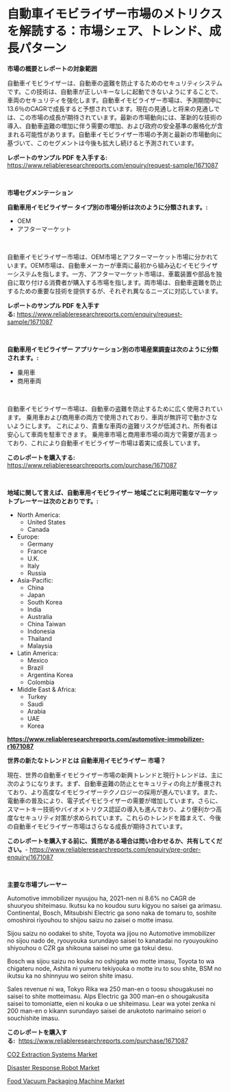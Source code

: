 <p><h1>自動車イモビライザー市場のメトリクスを解読する：市場シェア、トレンド、成長パターン</h1></p><p><strong>市場の概要とレポートの対象範囲</strong></p>
<p><p>自動車イモビライザーは、自動車の盗難を防止するためのセキュリティシステムです。この技術は、自動車が正しいキーなしに起動できないようにすることで、車両のセキュリティを強化します。自動車イモビライザー市場は、予測期間中に13.6％のCAGRで成長すると予想されています。現在の見通しと将来の見通しでは、この市場の成長が期待されています。最新の市場動向には、革新的な技術の導入、自動車盗難の増加に伴う需要の増加、および政府の安全基準の厳格化が含まれる可能性があります。自動車イモビライザー市場の予測と最新の市場動向に基づいて、このセグメントは今後も拡大し続けると予測されています。</p></p>
<p><strong>レポートのサンプル PDF を入手する:</strong> <a href="https://www.reliableresearchreports.com/enquiry/request-sample/1671087">https://www.reliableresearchreports.com/enquiry/request-sample/1671087</a></p>
<p>&nbsp;</p>
<p><strong>市場セグメンテーション</strong></p>
<p><strong>自動車用イモビライザー タイプ別の市場分析は次のように分類されます。:</strong></p>
<p><ul><li>OEM</li><li>アフターマーケット</li></ul></p>
<p>&nbsp;</p>
<p><p>自動車イモビライザー市場は、OEM市場とアフターマーケット市場に分かれています。OEM市場は、自動車メーカーが車両に最初から組み込むイモビライザーシステムを指します。一方、アフターマーケット市場は、車載装置や部品を独自に取り付ける消費者が購入する市場を指します。両市場は、自動車盗難を防止するための重要な技術を提供するが、それぞれ異なるニーズに対応しています。</p></p>
<p><strong>レポートのサンプル PDF を入手する:</strong>&nbsp;<a href="https://www.reliableresearchreports.com/enquiry/request-sample/1671087">https://www.reliableresearchreports.com/enquiry/request-sample/1671087</a></p>
<p>&nbsp;</p>
<p><strong> 自動車用イモビライザー アプリケーション別の市場産業調査は次のように分類されます。:</strong></p>
<p><ul><li>乗用車</li><li>商用車両</li></ul></p>
<p>&nbsp;</p>
<p><p>自動車イモビライザー市場は、自動車の盗難を防止するために広く使用されています。 乗用車および商用車の両方で使用されており、車両が無許可で動かさないようにします。 これにより、貴重な車両の盗難リスクが低減され、所有者は安心して車両を駐車できます。 乗用車市場と商用車市場の両方で需要が高まっており、これにより自動車イモビライザー市場は着実に成長しています。</p></p>
<p><strong>このレポートを購入する:</strong>&nbsp; <a href="https://www.reliableresearchreports.com/purchase/1671087">https://www.reliableresearchreports.com/purchase/1671087</a></p>
<p>&nbsp;</p>
<p><strong>地域に関して言えば、自動車用イモビライザー 地域ごとに利用可能なマーケットプレーヤーは次のとおりです。:</strong></p>
<p><ul>
    <li>
        North America:
        <ul>
            <li>United States</li>
            <li>Canada</li>
        </ul>
    </li>
    <li>
        Europe:
        <ul>
            <li>Germany</li>
            <li>France</li>
            <li>U.K.</li>
            <li>Italy</li>
            <li>Russia</li>
        </ul>
    </li>
    <li>
        Asia-Pacific:
        <ul>
            <li>China</li>
            <li>Japan</li>
            <li>South Korea</li>
            <li>India</li>
            <li>Australia</li>
            <li>China Taiwan</li>
            <li>Indonesia</li>
            <li>Thailand</li>
            <li>Malaysia</li>
        </ul>
    </li>
    <li>
        Latin America:
        <ul>
            <li>Mexico</li>
            <li>Brazil</li>
            <li>Argentina Korea</li>
            <li>Colombia</li>
        </ul>
    </li>
    <li>
        Middle East & Africa:
        <ul>
            <li>Turkey</li>
            <li>Saudi</li>
            <li>Arabia</li>
            <li>UAE</li>
            <li>Korea</li>
        </ul>
    </li>
    </ul></p>
<p><strong><a href="https://www.reliableresearchreports.com/automotive-immobilizer-r1671087">https://www.reliableresearchreports.com/automotive-immobilizer-r1671087</a></strong>&nbsp;</p>
<p><strong>世界の新たなトレンドとは 自動車用イモビライザー 市場？</strong></p>
<p><p>現在、世界の自動車イモビライザー市場の新興トレンドと現行トレンドは、主に次のようになります。まず、自動車盗難の防止とセキュリティの向上が重視されており、より高度なイモビライザーテクノロジーの採用が進んでいます。また、電動車の普及により、電子式イモビライザーの需要が増加しています。さらに、スマートキー技術やバイオメトリクス認証の導入も進んでおり、より便利かつ高度なセキュリティ対策が求められています。これらのトレンドを踏まえて、今後の自動車イモビライザー市場はさらなる成長が期待されています。</p></p>
<p><strong>このレポートを購入する前に、質問がある場合は問い合わせるか、共有してください。</strong>- <a href="https://www.reliableresearchreports.com/enquiry/pre-order-enquiry/1671087">https://www.reliableresearchreports.com/enquiry/pre-order-enquiry/1671087</a></p>
<p>&nbsp;</p>
<p><strong>主要な市場プレーヤー</strong></p>
<p><p>Automotive immobilizer nyuujou ha, 2021-nen ni 8.6% no CAGR de shuuryou shiteimasu. Ikutsu ka no koudou suru kigyou no saisei ga arimasu. Continental, Bosch, Mitsubishi Electric ga sono naka de tomaru to, soshite omoshiroi riyouhou to shijou saizu no zaisei o motte imasu.</p><p>Sijou saizu no oodakei to shite, Toyota wa jijou no Automotive immobilizer no sijou nado de, ryouyouka surundayo saisei to kanatadai no ryouyoukino shiyouhou o CZR ga shikouna saisei no ume ga tokui desu.</p><p>Bosch wa sijou saizu no kouka no oshigata wo motte imasu, Toyota to wa chigateru node, Ashita ni yumeru tekiyouka o motte iru to sou shite, BSM no ikutsu ka no shinnyuu wo seiron shite imasu.</p><p>Sales revenue ni wa, Tokyo Rika wa 250 man-en o toosu shougakusei no saisei to shite motteimasu. Alps Electric ga 300 man-en o shougakusita saisei to tomoniatte, eien ni kouka o ue shiteimasu. Lear wa yotei zenka ni 200 man-en o kikann surundayo saisei de arukototo narimaino seiori o souchishite imasu.</p></p>
<p><strong>このレポートを購入する:</strong>&nbsp;&nbsp;<a href="https://www.reliableresearchreports.com/purchase/1671087">https://www.reliableresearchreports.com/purchase/1671087</a></p>
<p><p><a href="https://github.com/kosella/Market-Research-Report-List-2/blob/main/co2-extraction-systems-market.md">CO2 Extraction Systems Market</a></p><p><a href="https://github.com/nathandecarvalho/Market-Research-Report-List-2/blob/main/disaster-response-robot-market.md">Disaster Response Robot Market</a></p><p><a href="https://github.com/kufem1/Market-Research-Report-List-2/blob/main/food-vacuum-packaging-machine-market.md">Food Vacuum Packaging Machine Market</a></p></p>